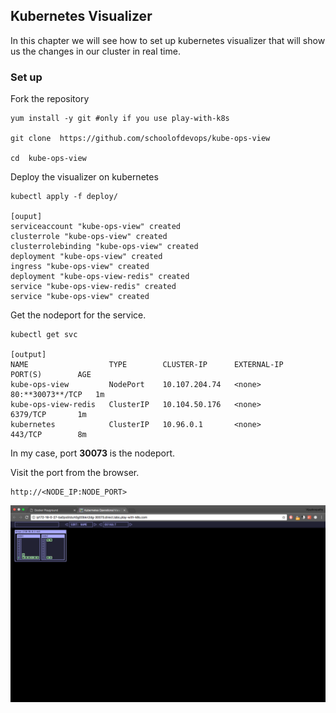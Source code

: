 ## Kubernetes Visualizer

In this chapter we will see how to set up kubernetes visualizer that will show us the changes in our cluster in real time.

### Set up

Fork the repository

```
yum install -y git #only if you use play-with-k8s

git clone  https://github.com/schoolofdevops/kube-ops-view

cd  kube-ops-view
```

Deploy the visualizer on kubernetes

```
kubectl apply -f deploy/

[ouput]
serviceaccount "kube-ops-view" created
clusterrole "kube-ops-view" created
clusterrolebinding "kube-ops-view" created
deployment "kube-ops-view" created
ingress "kube-ops-view" created
deployment "kube-ops-view-redis" created
service "kube-ops-view-redis" created
service "kube-ops-view" created
```

Get the nodeport for the service.

```
kubectl get svc

[output]
NAME                  TYPE        CLUSTER-IP      EXTERNAL-IP   PORT(S)        AGE
kube-ops-view         NodePort    10.107.204.74   <none>        80:**30073**/TCP   1m
kube-ops-view-redis   ClusterIP   10.104.50.176   <none>        6379/TCP       1m
kubernetes            ClusterIP   10.96.0.1       <none>        443/TCP        8m
```

In my case, port **30073** is the nodeport.

Visit the port from the browser.

```
http://<NODE_IP:NODE_PORT>
```

![kube-visualizer](images/kube-visualizer.png)
